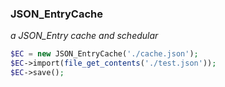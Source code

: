 ### JSON_EntryCache
*a JSON_Entry cache and schedular*

```php
$EC = new JSON_EntryCache('./cache.json');
$EC->import(file_get_contents('./test.json'));
$EC->save();
```
